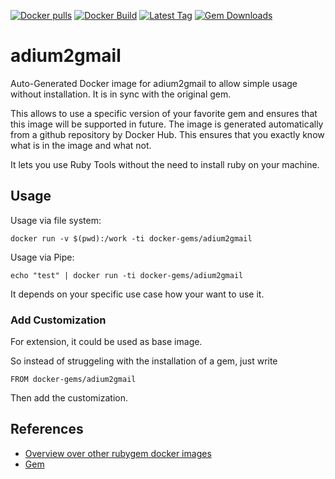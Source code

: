 [![Docker pulls](https://img.shields.io/docker/pulls/rubygem/adium2gmail.svg)](https://hub.docker.com/r/rubygem/adium2gmail/)
[![Docker Build](https://img.shields.io/docker/automated/rubygem/adium2gmail.svg)](https://hub.docker.com/r/rubygem/adium2gmail/)
[![Latest Tag](https://img.shields.io/github/tag/docker-rubygem/adium2gmail.svg)](https://hub.docker.com/r/rubygem/adium2gmail/)
[![Gem Downloads](https://img.shields.io/gem/dt/adium2gmail.svg)](https://rubygems.org/gems/adium2gmail/)
# adium2gmail

Auto-Generated Docker image for adium2gmail to allow simple usage without installation.
It is in sync with the original gem.

This allows to use a specific version of your favorite gem and ensures that this image will be supported in future.
The image is generated automatically from a github repository by Docker Hub.
This ensures that you exactly know what is in the image and what not.

It lets you use Ruby Tools without the need to install ruby on your machine.

## Usage

Usage via file system:

`docker run -v $(pwd):/work -ti docker-gems/adium2gmail`

Usage via Pipe:

`echo "test" | docker run -ti docker-gems/adium2gmail`

It depends on your specific use case how your want to use it.

### Add Customization

For extension, it could be used as base image.

So instead of struggeling with the installation of a gem, just write

`FROM docker-gems/adium2gmail`

Then add the customization.

## References

 - [Overview over other rubygem docker images](https://github.com/thinkbot/docker-rubygem)
 - [Gem](https://rubygems.org/gems/adium2gmail/)
